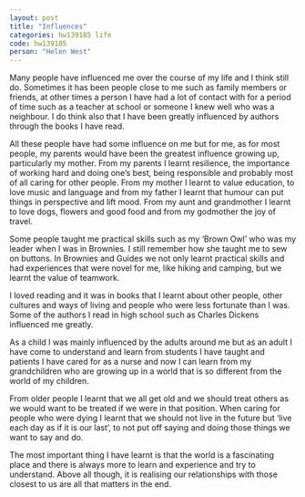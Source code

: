 ```yaml
---
layout: post
title: "Influences"
categories: hw139185 life
code: hw139185
person: "Helen West"
---
```


Many people have influenced me over the course of my life and I think still do. Sometimes it has been people close to me such as family members or friends, at other times a person I have had a lot of contact with for a period of time such as a teacher at school or someone I knew well who was a neighbour. I do think also that I have been greatly influenced by authors through the books I have read.

All these people have had some influence on me but for me, as for most people, my parents would have been the greatest influence growing up, particularly my mother. From my parents I learnt resilience, the importance of working hard and doing one’s best, being responsible and probably most of all caring for other people. From my mother I learnt to value education, to love music and language and from my father I learnt that humour can put things in perspective and lift mood. From my aunt and grandmother I learnt to love dogs, flowers and good food and from my godmother the joy of travel.

Some people taught me practical skills such as my ‘Brown Owl’ who was my leader when I was in Brownies. I still remember how she taught me to sew on buttons. In Brownies and Guides we not only learnt practical skills and had experiences that were novel for me, like hiking and camping, but we learnt the value of teamwork.

I loved reading and it was in books that I learnt about other people, other cultures and ways of living and people who were less fortunate than I was. Some of the authors I read in high school such as Charles Dickens influenced me greatly. 

As a child I was mainly influenced by the adults around me but as an adult I have come to understand and learn from students I have taught and patients I have cared for as a nurse and now I can learn from my grandchildren who are growing up in a world that is so different from the world of my children. 

From older people I learnt that we all get old and we should treat others as we would want to be treated if we were in that position. When caring for people who were dying I learnt that we should not live in the future but ‘live each day as if it is our last’, to not put off saying and doing those things we want to say and do.

The most important thing I have learnt is that the world is a fascinating place and there is always more to learn and experience and try to understand. Above all though, it is realising our relationships with those closest to us are all that matters in the end.
